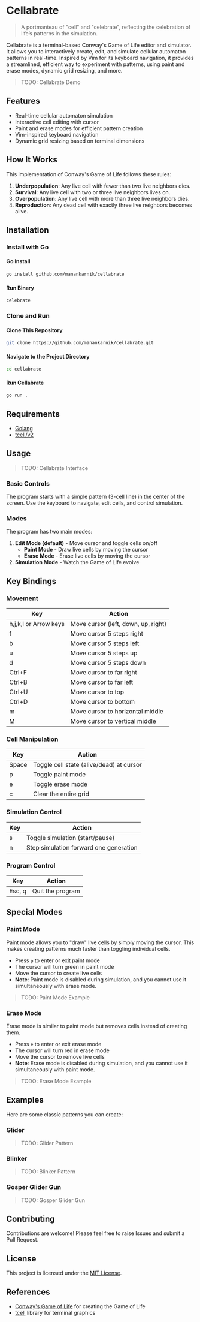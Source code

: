 # Cellabrate

> A portmanteau of "cell" and "celebrate", reflecting the celebration of life’s patterns in the simulation.

Cellabrate is a terminal-based Conway's Game of Life editor and simulator. It allows you to interactively create, edit, and simulate cellular automaton patterns in real-time. Inspired by Vim for its keyboard navigation, it provides a streamlined, efficient way to experiment with patterns, using paint and erase modes, dynamic grid resizing, and more.

> TODO: Cellabrate Demo

## Features

- Real-time cellular automaton simulation
- Interactive cell editing with cursor
- Paint and erase modes for efficient pattern creation
- Vim-inspired keyboard navigation
- Dynamic grid resizing based on terminal dimensions

## How It Works

This implementation of Conway's Game of Life follows these rules:

1. **Underpopulation**: Any live cell with fewer than two live neighbors dies.
2. **Survival**: Any live cell with two or three live neighbors lives on.
3. **Overpopulation**: Any live cell with more than three live neighbors dies.
4. **Reproduction**: Any dead cell with exactly three live neighbors becomes alive.

## Installation

### Install with Go

#### Go Install

```bash
go install github.com/manankarnik/cellabrate
```

#### Run Binary

```bash
celebrate
```

### Clone and Run

#### Clone This Repository

```bash
git clone https://github.com/manankarnik/cellabrate.git
```

#### Navigate to the Project Directory

```bash
cd cellabrate
```

#### Run Cellabrate

```bash
go run .
```

## Requirements

- [Golang](https://go.dev/)
- [tcell/v2](https://github.com/gdamore/tcell)

## Usage

> TODO: Cellabrate Interface

### Basic Controls

The program starts with a simple pattern (3-cell line) in the center of the screen. Use the keyboard to navigate, edit cells, and control simulation.

### Modes

The program has two main modes:

1. **Edit Mode (default)** - Move cursor and toggle cells on/off
   - **Paint Mode** - Draw live cells by moving the cursor
   - **Erase Mode** - Erase live cells by moving the cursor
2. **Simulation Mode** - Watch the Game of Life evolve

## Key Bindings

### Movement

| Key                   | Action                              |
| --------------------- | ----------------------------------- |
| h,j,k,l or Arrow keys | Move cursor (left, down, up, right) |
| f                     | Move cursor 5 steps right           |
| b                     | Move cursor 5 steps left            |
| u                     | Move cursor 5 steps up              |
| d                     | Move cursor 5 steps down            |
| Ctrl+F                | Move cursor to far right            |
| Ctrl+B                | Move cursor to far left             |
| Ctrl+U                | Move cursor to top                  |
| Ctrl+D                | Move cursor to bottom               |
| m                     | Move cursor to horizontal middle    |
| M                     | Move cursor to vertical middle      |

### Cell Manipulation

| Key   | Action                                   |
| ----- | ---------------------------------------- |
| Space | Toggle cell state (alive/dead) at cursor |
| p     | Toggle paint mode                        |
| e     | Toggle erase mode                        |
| c     | Clear the entire grid                    |

### Simulation Control

| Key | Action                                 |
| --- | -------------------------------------- |
| s   | Toggle simulation (start/pause)        |
| n   | Step simulation forward one generation |

### Program Control

| Key    | Action           |
| ------ | ---------------- |
| Esc, q | Quit the program |

## Special Modes

### Paint Mode

Paint mode allows you to "draw" live cells by simply moving the cursor. This makes creating patterns much faster than toggling individual cells.

- Press `p` to enter or exit paint mode
- The cursor will turn green in paint mode
- Move the cursor to create live cells
- **Note**: Paint mode is disabled during simulation, and you cannot use it simultaneously with erase mode.

> TODO: Paint Mode Example

### Erase Mode

Erase mode is similar to paint mode but removes cells instead of creating them.

- Press `e` to enter or exit erase mode
- The cursor will turn red in erase mode
- Move the cursor to remove live cells
- **Note**: Erase mode is disabled during simulation, and you cannot use it simultaneously with paint mode.

> TODO: Erase Mode Example

## Examples

Here are some classic patterns you can create:

### Glider

> TODO: Glider Pattern

### Blinker

> TODO: Blinker Pattern

### Gosper Glider Gun

> TODO: Gosper Glider Gun

## Contributing

Contributions are welcome! Please feel free to raise Issues and submit a Pull Request.

## License

This project is licensed under the [MIT License](LICENSE).

## References

- [Conway's Game of Life](https://en.wikipedia.org/wiki/Conway%27s_Game_of_Life) for creating the Game of Life
- [tcell](https://github.com/gdamore/tcell) library for terminal graphics
